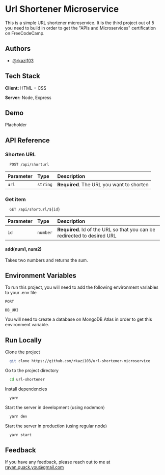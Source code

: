 # Url Shortener Microservice

This is a simple URL shortener microservice. It is the third project out of 5 you need to build in order to get the "APIs and Microservices" certification on FreeCodeCamp.

## Authors

- [@rkazi103](https://www.github.com/rkazi103)

## Tech Stack

**Client:** HTML + CSS

**Server:** Node, Express

## Demo

Placholder

## API Reference

### Shorten URL

```http
  POST /api/shorturl
```

| Parameter | Type     | Description                               |
| :-------- | :------- | :---------------------------------------- |
| `url`     | `string` | **Required**. The URL you want to shorten |

### Get item

```http
  GET /api/shorturl/${id}
```

| Parameter | Type     | Description                                                              |
| :-------- | :------- | :----------------------------------------------------------------------- |
| `id`      | `number` | **Required**. Id of the URL so that you can be redirected to desired URL |

#### add(num1, num2)

Takes two numbers and returns the sum.

## Environment Variables

To run this project, you will need to add the following environment variables to your .env file

`PORT`

`DB_URI`

You will need to create a database on MongoDB Atlas in order to get this environment variable.

## Run Locally

Clone the project

```bash
  git clone https://github.com/rkazi103/url-shortener-microservice
```

Go to the project directory

```bash
  cd url-shortener
```

Install dependencies

```bash
  yarn
```

Start the server in development (using nodemon)

```bash
  yarn dev
```

Start the server in production (using regular node)

```bash
  yarn start
```

## Feedback

If you have any feedback, please reach out to me at rayan.quack.you@gmail.com
